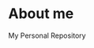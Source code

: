 # About me
My Personal Repository    
<!--

Hi! I am a 3rd year student from BITS PILANI pursuing Msc. Mathematics and B.E. CS
My hobbies include watching cricket and playing chess. 
I am also an avid movie/Tv show watcher and a show I would recommend to anyone reading this is Umbrella Academy on Netflix.

I am just starting out on coding (I know its too late now. I am already in my 3rd year but hey its never too late) 
Currently I am focused on learning Python and its various libraries including NumPy and MathPlotLib. 
I am also trying to learn MATLAB though I have no idea how useful it will be :)

Wish Me Luck
                    

<!--



